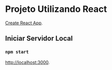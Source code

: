 # Projeto Utilizando React

[Create React App](https://github.com/facebook/create-react-app).

## Iniciar Servidor Local

### `npm start`
[http://localhost:3000](http://localhost:3000).
